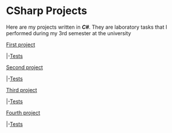 # CSharp Projects
Here are my projects written in ***C#***. They are laboratory tasks that I performed during my 3rd semester at the university

[First project](https://github.com/chtonad0000/CSharpProjects/tree/main/src/Lab1)

  |-[Tests](https://github.com/chtonad0000/CSharpProjects/tree/main/tests/Lab1.Tests)

[Second project](https://github.com/chtonad0000/CSharpProjects/tree/main/src/Lab2)

  |-[Tests](https://github.com/chtonad0000/CSharpProjects/tree/main/tests/Lab2.Tests)

[Third project](https://github.com/chtonad0000/CSharpProjects/tree/main/src/Lab4)

  |-[Tests](https://github.com/chtonad0000/CSharpProjects/tree/main/tests/Lab4.Tests)

[Fourth project](https://github.com/chtonad0000/CSharpProjects/tree/main/src/Lab5Project)

  |-[Tests](https://github.com/chtonad0000/CSharpProjects/tree/main/tests/Lab5.Tests)

